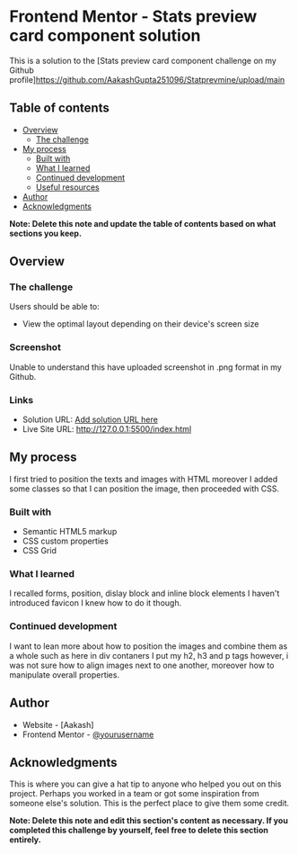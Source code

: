 # Frontend Mentor - Stats preview card component solution

This is a solution to the [Stats preview card component challenge on my Github profile]https://github.com/AakashGupta251096/Statprevmine/upload/main
  

## Table of contents

- [Overview](#overview)
  - [The challenge](#the-challenge)
- [My process](#my-process)
  - [Built with](#built-with)
  - [What I learned](#what-i-learned)
  - [Continued development](#continued-development)
  - [Useful resources](#useful-resources)
- [Author](#author)
- [Acknowledgments](#acknowledgments)

**Note: Delete this note and update the table of contents based on what sections you keep.**

## Overview

### The challenge

Users should be able to:

- View the optimal layout depending on their device's screen size

### Screenshot

Unable to understand this have uploaded screenshot in .png format in my Github.

### Links

- Solution URL: [Add solution URL here](https://your-solution-url.com)
- Live Site URL: http://127.0.0.1:5500/index.html

## My process
I first tried to position the texts and images with HTML moreover I added some
classes so that I can position the image, then proceeded with CSS.

### Built with

- Semantic HTML5 markup
- CSS custom properties
- CSS Grid


### What I learned

I recalled forms, position, dislay block and inline block elements I haven't introduced 
favicon I knew how to do it though.

### Continued development

I want to lean more about how to position the images and combine them as a whole
such as here in div contaners I put my h2, h3 and p tags however, i was not sure how
to align images next to one another, moreover how to manipulate overall properties. 




## Author

- Website - [Aakash]
- Frontend Mentor - [@yourusername](https://www.frontendmentor.io/profile/AakashGupta251096)



## Acknowledgments

This is where you can give a hat tip to anyone who helped you out on this project. Perhaps you worked in a team or got some inspiration from someone else's solution. This is the perfect place to give them some credit.

**Note: Delete this note and edit this section's content as necessary. If you completed this challenge by yourself, feel free to delete this section entirely.**
